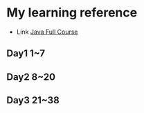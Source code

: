 # My learning reference
* Link [Java Full Course](https://www.youtube.com/watch?v=xk4_1vDrzzo)

## Day1 1~7
## Day2 8~20
## Day3 21~38